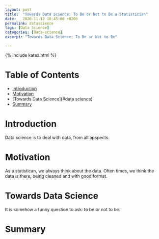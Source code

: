 ```yaml
---
layout: post
title:  "Towards Data Science: To Be or Not to Be a Statistician"
date:   2020-11-12 10:45:00 +0200
permalink: datascience
tags: [Data Science]
categories: [data-science]
excerpt: "Towards Data Science: To Be or Not to Be"

---
```

{% include katex.html %}

# Table of Contents
- [Introduction](#introduction)
- [Motivation](#motivation)
- [Towards Data Science](#data science)
- [Summary](#summary)


# Introduction

Data science is to deal with data, from all apspects. 

# Motivation

As a statistican, we always think about the data. Often times, we think the data is there, being cleaned and with good format.

# Towards Data Science

It is somehow a funny question to ask: to be or not to be.

# Summary
